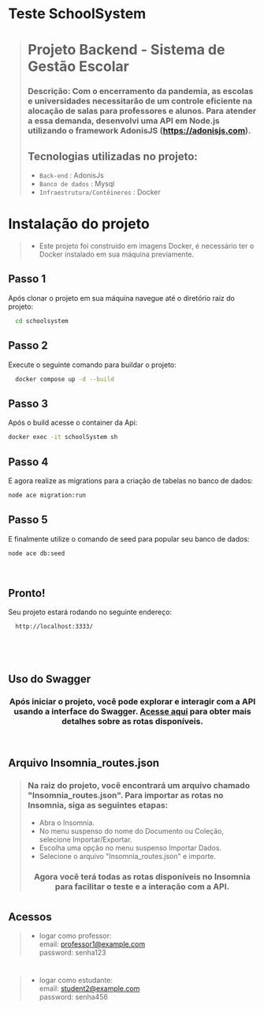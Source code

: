 # Teste SchoolSystem

>
>
> # Projeto Backend - Sistema de Gestão Escolar
>
> ### Descrição: Com o encerramento da pandemia, as escolas e universidades necessitarão de um controle eficiente na alocação de salas para professores e alunos. Para atender a essa demanda, desenvolvi uma API em Node.js utilizando o framework AdonisJS (https://adonisjs.com).
>
>
> ## Tecnologias utilizadas no projeto:
>  - `Back-end` : AdonisJs
>  - `Banco de dados` : Mysql
>  - `Infraestrutura/Contêineres` : Docker
>
>#

# Instalação do projeto

> - Este projeto foi construido em imagens Docker, é necessário ter o Docker instalado em sua máquina previamente.

 ## Passo 1
   Após clonar o projeto em sua máquina navegue até o diretório raiz do projeto:
```bash
  cd schoolsystem
```

 ## Passo 2
   Execute o seguinte comando para buildar o projeto:
```bash
  docker compose up -d --build
```

 ## Passo 3
   Após o build acesse o container da Api:
   ```bash
  docker exec -it schoolSystem sh
  ```


 ## Passo 4
   E agora realize as migrations para a criação de tabelas no banco de dados:
   ```bash
  node ace migration:run
  ```


 ## Passo 5
   E finalmente utilize o comando de seed para popular seu banco de dados:
   ```bash
  node ace db:seed
  ```
<br>


 ## Pronto!
   Seu projeto estará rodando no seguinte endereço:
```bash
  http://localhost:3333/
```

#
<br>
 
 ## Uso do Swagger
 <h3 align="center">Após iniciar o projeto, você pode explorar e interagir com a API usando a interface do Swagger. <a href="http://localhost:3333/docs">Acesse aqui</a> para obter mais detalhes sobre as rotas disponíveis.</h3>

<br>

## Arquivo Insomnia_routes.json

>
> ### Na raiz do projeto, você encontrará um arquivo chamado "Insomnia_routes.json". Para importar as rotas no Insomnia, siga as seguintes etapas:
> - Abra o Insomnia.
> - No menu suspenso do nome do Documento ou Coleção, selecione Importar/Exportar.
> - Escolha uma opção no menu suspenso Importar Dados.
> - Selecione o arquivo "Insomnia_routes.json" e importe.
> <h3 align="center">Agora você terá todas as rotas disponíveis no Insomnia para facilitar o teste e a interação com a API.</h3>
>
>#

## Acessos

> - logar como professor: <br>
> email: professor1@example.com <br>
> password: senha123

#

> - logar como estudante: <br>
> email: student2@example.com <br>
> password: senha456
#